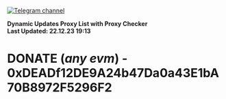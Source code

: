 [![Telegram channel](https://img.shields.io/endpoint?url=https://runkit.io/damiankrawczyk/telegram-badge/branches/master?url=https://t.me/n4z4v0d)](https://t.me/n4z4v0d) 

**Dynamic Updates Proxy List with Proxy Checker**  
**Last Updated: 22.12.23 19:13**

# DONATE (_any evm_) - 0xDEADf12DE9A24b47Da0a43E1bA70B8972F5296F2
